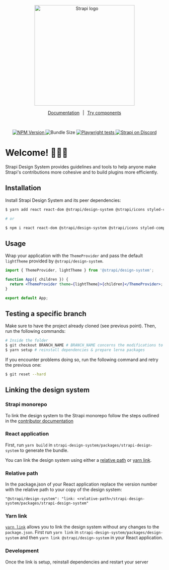 <p align="center">
  <a href="https://strapi.io">
    <img src="./assets/logo.svg" width="318px" alt="Strapi logo" />
  </a>
</p>
<p align="center">
<a style='margin-right:10px' href="https://design-system.strapi.io/">Documentation</a>|<a style='margin-left:10px' href="https://design-system-git-main-strapijs.vercel.app/">Try components</a></p>
<br />

<p align="center">
  <a href="https://www.npmjs.org/package/@strapi/design-system">
    <img src="https://img.shields.io/npm/v/@strapi/design-system/latest.svg" alt="NPM Version" />
  </a>
    <img alt="Bundle Size" src="https://badgen.net/bundlephobia/minzip/@strapi/design-system"/>
  <a href="https://github.com/strapi/design-system/actions/workflows/playwright-ci.yml">
    <img src="https://github.com/strapi/design-system/actions/workflows/playwright-ci.yml/badge.svg" alt="Playwright tests" />
  </a>
  <a href="https://discord.strapi.io">
    <img src="https://img.shields.io/discord/811989166782021633?label=Discord" alt="Strapi on Discord" />
  </a>
</p>

# Welcome! 👋👋👋

Strapi Design System provides guidelines and tools to help anyone make Strapi's contributions more cohesive and to build
plugins more efficiently.

## Installation

Install Strapi Design System and its peer dependencies:

```sh
$ yarn add react react-dom @strapi/design-system @strapi/icons styled-components react-router-dom

# or

$ npm i react react-dom @strapi/design-system @strapi/icons styled-components react-router-dom
```

## Usage

Wrap your application with the `ThemeProvider` and pass the default `lightTheme` provided by `@strapi/design-system`.

```jsx
import { ThemeProvider, lightTheme } from '@strapi/design-system';

function App({ children }) {
  return <ThemeProvider theme={lightTheme}>{children}</ThemeProvider>;
}

export default App;
```

## Testing a specific branch

Make sure to have the project already cloned (see previous point). Then, run the following commands:

```sh
# Inside the folder
$ git checkout BRANCH_NAME # BRANCH_NAME concerns the modifications to tests
$ yarn setup # reinstall dependencies & prepare lerna packages
```

If you encounter problems doing so, run the following command and retry the previous one:

```sh
$ git reset --hard
```

## Linking the design system

### Strapi monorepo

To link the design system to the Strapi monorepo follow the steps outlined in the [contributor documentation](https://contributor.strapi.io/core/admin/link-strapi-design-system)

### React application

First, run `yarn build` in `strapi-design-system/packages/strapi-design-system` to generate the bundle.

You can link the design system using either a [relative path](#relative-path) or [yarn link](#yarn-link).

### Relative path

In the package.json of your React application replace the version number with the relative path to your copy of the design system:

```
"@strapi/design-system": "link: <relative-path>/strapi-design-system/packages/strapi-design-system"
```

### Yarn link

[`yarn link`](https://classic.yarnpkg.com/lang/en/docs/cli/link/) allows you to link the design system without any changes to the `package.json`. First run `yarn link` in `strapi-design-system/packages/design-system` and then `yarn link @strapi/design-system` in your React application.

### Development

Once the link is setup, reinstall dependencies and restart your server
